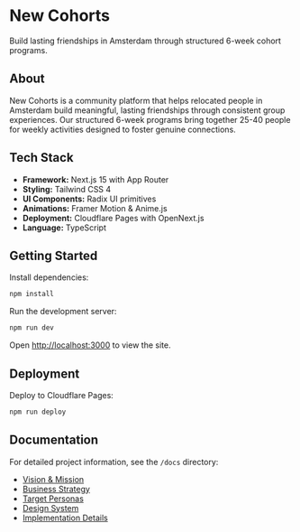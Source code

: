# New Cohorts

Build lasting friendships in Amsterdam through structured 6-week cohort programs.

## About

New Cohorts is a community platform that helps relocated people in Amsterdam build meaningful,
lasting friendships through consistent group experiences. Our structured 6-week programs bring
together 25-40 people for weekly activities designed to foster genuine connections.

## Tech Stack

- **Framework:** Next.js 15 with App Router
- **Styling:** Tailwind CSS 4
- **UI Components:** Radix UI primitives
- **Animations:** Framer Motion & Anime.js
- **Deployment:** Cloudflare Pages with OpenNext.js
- **Language:** TypeScript

## Getting Started

Install dependencies:

```bash
npm install
```

Run the development server:

```bash
npm run dev
```

Open [http://localhost:3000](http://localhost:3000) to view the site.

## Deployment

Deploy to Cloudflare Pages:

```bash
npm run deploy
```

## Documentation

For detailed project information, see the `/docs` directory:

- [Vision & Mission](docs/VISION.md)
- [Business Strategy](docs/BUSINESS_DIMENSIONS.md)
- [Target Personas](docs/TARGET_PERSONAS.md)
- [Design System](docs/DESIGN_SYSTEM.md)
- [Implementation Details](docs/IMPLEMENTATION.md)

